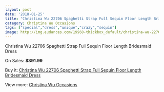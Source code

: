 ```yaml
---
layout: post
date: '2018-01-25'
title: "Christina Wu 22706 Spaghetti Strap Full Sequin Floor Length Bridesmaid Dress"
category: Christina Wu Occasions
tags: ["special","dress","unique","crazy","sequin"]
image: http://img.eudances.com/19960-thickbox_default/christina-wu-22706-spaghetti-strap-full-sequin-floor-length-bridesmaid-dress.jpg
---
```

Christina Wu 22706 Spaghetti Strap Full Sequin Floor Length Bridesmaid Dress

On Sales: **$391.99**
<a href="https://www.eudances.com/en/christina-wu-occasions/5968-christina-wu-22706-spaghetti-strap-full-sequin-floor-length-bridesmaid-dress.html"><amp-img layout="responsive" width="600" height="600" src="//img.eudances.com/19960-thickbox_default/christina-wu-22706-spaghetti-strap-full-sequin-floor-length-bridesmaid-dress.jpg" alt="Christina Wu 22706 Spaghetti Strap Full Sequin Floor Length Bridesmaid Dress 0" /></a>
<a href="https://www.eudances.com/en/christina-wu-occasions/5968-christina-wu-22706-spaghetti-strap-full-sequin-floor-length-bridesmaid-dress.html"><amp-img layout="responsive" width="600" height="600" src="//img.eudances.com/19961-thickbox_default/christina-wu-22706-spaghetti-strap-full-sequin-floor-length-bridesmaid-dress.jpg" alt="Christina Wu 22706 Spaghetti Strap Full Sequin Floor Length Bridesmaid Dress 1" /></a>

Buy it: [Christina Wu 22706 Spaghetti Strap Full Sequin Floor Length Bridesmaid Dress](https://www.eudances.com/en/christina-wu-occasions/5968-christina-wu-22706-spaghetti-strap-full-sequin-floor-length-bridesmaid-dress.html "Christina Wu 22706 Spaghetti Strap Full Sequin Floor Length Bridesmaid Dress")

View more: [Christina Wu Occasions](https://www.eudances.com/en/59-christina-wu-occasions "Christina Wu Occasions")